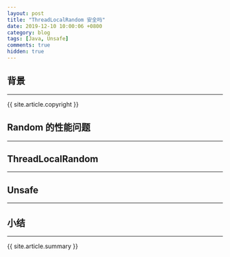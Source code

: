 ```yaml
---
layout: post
title: "ThreadLocalRandom 安全吗"
date: 2019-12-10 10:00:06 +0800
category: blog
tags: [Java, Unsafe]
comments: true
hidden: true
---
```

## 背景
---

{{ site.article.copyright }}


## Random 的性能问题
---

## ThreadLocalRandom
---

## Unsafe
---

## 小结
---

{{ site.article.summary }}

